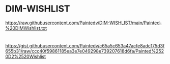 # DIM-WISHLIST
https://raw.githubusercontent.com/Paintedv/DIM-WISHLIST/main/Painted-%20DIMWishlist.txt

#
https://gist.githubusercontent.com/Paintedv/c65a5c653a47acfe8adc175d3f655b31/raw/ccc40f59861185ea3e7e049298e739207618d6fa/Painted%2520D2%2520Wishlist

